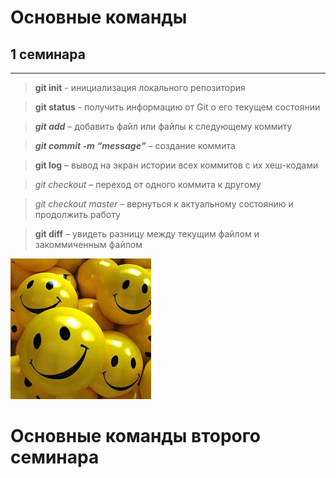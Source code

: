 # Основные команды 

## 1 семинара
***

> **git init** - инициализация локального репозитория

> **git status** - получить информацию от Git о его текущем состоянии

> ***git add*** – добавить файл или файлы к следующему коммиту

> ***git commit -m “message”*** – создание коммита

> **git log** – вывод на экран истории всех коммитов с их хеш-кодами

> _git checkout_ – переход от одного коммита к другому

> _git checkout master_ – вернуться к актуальному состоянию и продолжить работу

> **git diff** – увидеть разницу между текущим файлом и закоммиченным файлом

![Улыбочку](Без%20названия.jpeg)

# Основные команды второго семинара